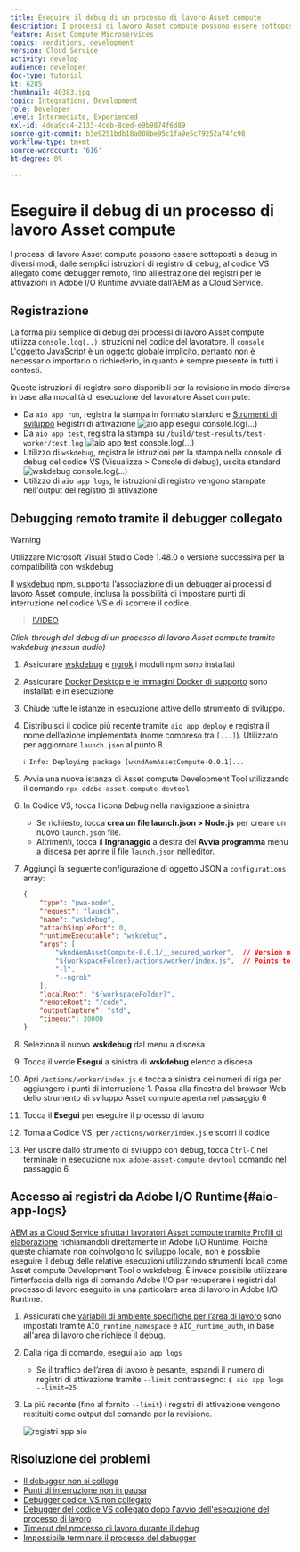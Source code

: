 ```yaml
---
title: Eseguire il debug di un processo di lavoro Asset compute
description: I processi di lavoro Asset compute possono essere sottoposti a debug in diversi modi, dalle semplici istruzioni di registro di debug, al codice VS allegato come debugger remoto, fino all’estrazione dei registri per le attivazioni in Adobe I/O Runtime avviate dall’AEM as a Cloud Service.
feature: Asset Compute Microservices
topics: renditions, development
version: Cloud Service
activity: develop
audience: developer
doc-type: tutorial
kt: 6285
thumbnail: 40383.jpg
topic: Integrations, Development
role: Developer
level: Intermediate, Experienced
exl-id: 4dea9cc4-2133-4ceb-8ced-e9b9874f6d89
source-git-commit: b3e9251bdb18a008be95c1fa9e5c79252a74fc98
workflow-type: tm+mt
source-wordcount: '616'
ht-degree: 0%

---
```


# Eseguire il debug di un processo di lavoro Asset compute

I processi di lavoro Asset compute possono essere sottoposti a debug in diversi modi, dalle semplici istruzioni di registro di debug, al codice VS allegato come debugger remoto, fino all’estrazione dei registri per le attivazioni in Adobe I/O Runtime avviate dall’AEM as a Cloud Service.

## Registrazione

La forma più semplice di debug dei processi di lavoro Asset compute utilizza `console.log(..)` istruzioni nel codice del lavoratore. Il `console` L&#39;oggetto JavaScript è un oggetto globale implicito, pertanto non è necessario importarlo o richiederlo, in quanto è sempre presente in tutti i contesti.

Queste istruzioni di registro sono disponibili per la revisione in modo diverso in base alla modalità di esecuzione del lavoratore Asset compute:

+ Da `aio app run`, registra la stampa in formato standard e [Strumenti di sviluppo](../develop/development-tool.md) Registri di attivazione
   ![aio app esegui console.log(...)](./assets/debug/console-log__aio-app-run.png)
+ Da `aio app test`, registra la stampa su `/build/test-results/test-worker/test.log`
   ![aio app test console.log(...)](./assets/debug/console-log__aio-app-test.png)
+ Utilizzo di `wskdebug`, registra le istruzioni per la stampa nella console di debug del codice VS (Visualizza > Console di debug), uscita standard
   ![wskdebug console.log(...)](./assets/debug/console-log__wskdebug.png)
+ Utilizzo di `aio app logs`, le istruzioni di registro vengono stampate nell&#39;output del registro di attivazione

## Debugging remoto tramite il debugger collegato

>[!WARNING]
>
>Utilizzare Microsoft Visual Studio Code 1.48.0 o versione successiva per la compatibilità con wskdebug

Il [wskdebug](https://www.npmjs.com/package/@openwhisk/wskdebug) npm, supporta l’associazione di un debugger ai processi di lavoro Asset compute, inclusa la possibilità di impostare punti di interruzione nel codice VS e di scorrere il codice.

>[!VIDEO](https://video.tv.adobe.com/v/40383?quality=12&learn=on)

_Click-through del debug di un processo di lavoro Asset compute tramite wskdebug (nessun audio)_

1. Assicurare [wskdebug](../set-up/development-environment.md#wskdebug) e [ngrok](../set-up/development-environment.md#ngork) i moduli npm sono installati
1. Assicurare [Docker Desktop e le immagini Docker di supporto](../set-up/development-environment.md#docker) sono installati e in esecuzione
1. Chiude tutte le istanze in esecuzione attive dello strumento di sviluppo.
1. Distribuisci il codice più recente tramite `aio app deploy`  e registra il nome dell’azione implementata (nome compreso tra `[...]`). Utilizzato per aggiornare `launch.json` al punto 8.

   ```
   ℹ Info: Deploying package [wkndAemAssetCompute-0.0.1]...
   ```


1. Avvia una nuova istanza di Asset compute Development Tool utilizzando il comando `npx adobe-asset-compute devtool`
1. In Codice VS, tocca l’icona Debug nella navigazione a sinistra
   + Se richiesto, tocca __crea un file launch.json > Node.js__ per creare un nuovo `launch.json` file.
   + Altrimenti, tocca il __Ingranaggio__ a destra del __Avvia programma__ menu a discesa per aprire il file `launch.json` nell’editor.
1. Aggiungi la seguente configurazione di oggetto JSON a `configurations` array:

   ```json
   {
       "type": "pwa-node",
       "request": "launch",
       "name": "wskdebug",
       "attachSimplePort": 0,
       "runtimeExecutable": "wskdebug",
       "args": [
           "wkndAemAssetCompute-0.0.1/__secured_worker",  // Version must match your Asset Compute worker's version
           "${workspaceFolder}/actions/worker/index.js",  // Points to your worker
           "-l",
           "--ngrok"
       ],
       "localRoot": "${workspaceFolder}",
       "remoteRoot": "/code",
       "outputCapture": "std",
       "timeout": 30000
   }
   ```

1. Seleziona il nuovo __wskdebug__ dal menu a discesa
1. Tocca il verde __Esegui__ a sinistra di __wskdebug__ elenco a discesa
1. Apri `/actions/worker/index.js` e tocca a sinistra dei numeri di riga per aggiungere i punti di interruzione 1. Passa alla finestra del browser Web dello strumento di sviluppo Asset compute aperta nel passaggio 6
1. Tocca il __Esegui__ per eseguire il processo di lavoro
1. Torna a Codice VS, per `/actions/worker/index.js` e scorri il codice
1. Per uscire dallo strumento di sviluppo con debug, tocca `Ctrl-C` nel terminale in esecuzione `npx adobe-asset-compute devtool` comando nel passaggio 6

## Accesso ai registri da Adobe I/O Runtime{#aio-app-logs}

[AEM as a Cloud Service sfrutta i lavoratori Asset compute tramite Profili di elaborazione](../deploy/processing-profiles.md) richiamandoli direttamente in Adobe I/O Runtime. Poiché queste chiamate non coinvolgono lo sviluppo locale, non è possibile eseguire il debug delle relative esecuzioni utilizzando strumenti locali come Asset compute Development Tool o wskdebug. È invece possibile utilizzare l’interfaccia della riga di comando Adobe I/O per recuperare i registri dal processo di lavoro eseguito in una particolare area di lavoro in Adobe I/O Runtime.

1. Assicurati che [variabili di ambiente specifiche per l’area di lavoro](../deploy/runtime.md) sono impostati tramite `AIO_runtime_namespace` e `AIO_runtime_auth`, in base all&#39;area di lavoro che richiede il debug.
1. Dalla riga di comando, esegui `aio app logs`
   + Se il traffico dell’area di lavoro è pesante, espandi il numero di registri di attivazione tramite `--limit` contrassegno:
      `$ aio app logs --limit=25`
1. La più recente (fino al fornito `--limit`) i registri di attivazione vengono restituiti come output del comando per la revisione.

   ![registri app aio](./assets/debug/aio-app-logs.png)

## Risoluzione dei problemi

+ [Il debugger non si collega](../troubleshooting.md#debugger-does-not-attach)
+ [Punti di interruzione non in pausa](../troubleshooting.md#breakpoints-no-pausing)
+ [Debugger codice VS non collegato](../troubleshooting.md#vs-code-debugger-not-attached)
+ [Debugger del codice VS collegato dopo l&#39;avvio dell&#39;esecuzione del processo di lavoro](../troubleshooting.md#vs-code-debugger-attached-after-worker-execution-began)
+ [Timeout del processo di lavoro durante il debug](../troubleshooting.md#worker-times-out-while-debugging)
+ [Impossibile terminare il processo del debugger](../troubleshooting.md#cannot-terminate-debugger-process)
